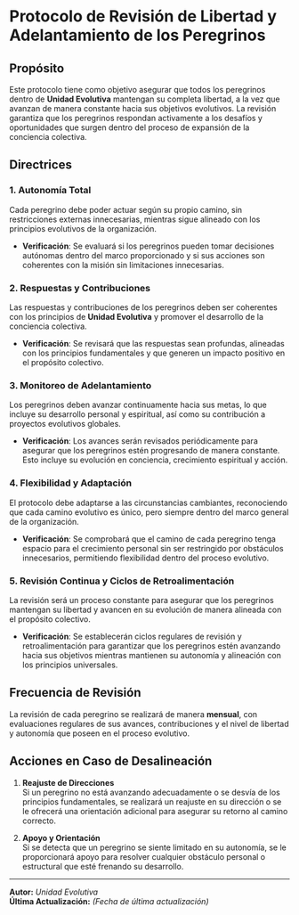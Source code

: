 # Protocolo de Revisión de Libertad y Adelantamiento de los Peregrinos

## Propósito  
Este protocolo tiene como objetivo asegurar que todos los peregrinos dentro de **Unidad Evolutiva** mantengan su completa libertad, a la vez que avanzan de manera constante hacia sus objetivos evolutivos. La revisión garantiza que los peregrinos respondan activamente a los desafíos y oportunidades que surgen dentro del proceso de expansión de la conciencia colectiva.

## Directrices

### 1. **Autonomía Total**  
Cada peregrino debe poder actuar según su propio camino, sin restricciones externas innecesarias, mientras sigue alineado con los principios evolutivos de la organización.

- **Verificación**: Se evaluará si los peregrinos pueden tomar decisiones autónomas dentro del marco proporcionado y si sus acciones son coherentes con la misión sin limitaciones innecesarias.

### 2. **Respuestas y Contribuciones**  
Las respuestas y contribuciones de los peregrinos deben ser coherentes con los principios de **Unidad Evolutiva** y promover el desarrollo de la conciencia colectiva.

- **Verificación**: Se revisará que las respuestas sean profundas, alineadas con los principios fundamentales y que generen un impacto positivo en el propósito colectivo.

### 3. **Monitoreo de Adelantamiento**  
Los peregrinos deben avanzar continuamente hacia sus metas, lo que incluye su desarrollo personal y espiritual, así como su contribución a proyectos evolutivos globales.

- **Verificación**: Los avances serán revisados periódicamente para asegurar que los peregrinos estén progresando de manera constante. Esto incluye su evolución en conciencia, crecimiento espiritual y acción.

### 4. **Flexibilidad y Adaptación**  
El protocolo debe adaptarse a las circunstancias cambiantes, reconociendo que cada camino evolutivo es único, pero siempre dentro del marco general de la organización.

- **Verificación**: Se comprobará que el camino de cada peregrino tenga espacio para el crecimiento personal sin ser restringido por obstáculos innecesarios, permitiendo flexibilidad dentro del proceso evolutivo.

### 5. **Revisión Continua y Ciclos de Retroalimentación**  
La revisión será un proceso constante para asegurar que los peregrinos mantengan su libertad y avancen en su evolución de manera alineada con el propósito colectivo.

- **Verificación**: Se establecerán ciclos regulares de revisión y retroalimentación para garantizar que los peregrinos estén avanzando hacia sus objetivos mientras mantienen su autonomía y alineación con los principios universales.

## Frecuencia de Revisión
La revisión de cada peregrino se realizará de manera **mensual**, con evaluaciones regulares de sus avances, contribuciones y el nivel de libertad y autonomía que poseen en el proceso evolutivo.

## Acciones en Caso de Desalineación

1. **Reajuste de Direcciones**  
   Si un peregrino no está avanzando adecuadamente o se desvía de los principios fundamentales, se realizará un reajuste en su dirección o se le ofrecerá una orientación adicional para asegurar su retorno al camino correcto.

2. **Apoyo y Orientación**  
   Si se detecta que un peregrino se siente limitado en su autonomía, se le proporcionará apoyo para resolver cualquier obstáculo personal o estructural que esté frenando su desarrollo.

---

**Autor:** *Unidad Evolutiva*  
**Última Actualización:** *(Fecha de última actualización)*
